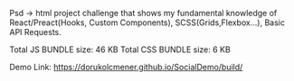 Psd -> html project challenge that shows my fundamental knowledge of React/Preact(Hooks, Custom Components), SCSS(Grids,Flexbox...), Basic API Requests.

Total JS BUNDLE size: 46 KB
Total CSS BUNDLE size: 6 KB

Demo Link:
https://dorukolcmener.github.io/SocialDemo/build/
